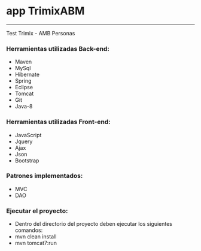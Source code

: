 # app TrimixABM
---------------------
Test Trimix - AMB Personas

### Herramientas utilizadas Back-end:
* Maven
* MySql
* Hibernate
* Spring
* Eclipse
* Tomcat
* Git
* Java-8

### Herramientas utilizadas Front-end:
* JavaScript
* Jquery
* Ajax
* Json
* Bootstrap

### Patrones implementados:
* MVC
* DAO

### Ejecutar el proyecto:
* Dentro del directorio del proyecto deben ejecutar los siguientes comandos:
* mvn clean install
* mvn tomcat7:run
